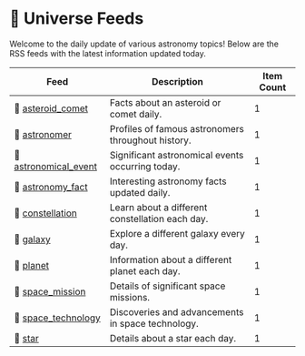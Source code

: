 # 🌌 Universe Feeds

Welcome to the daily update of various astronomy topics! Below are the RSS feeds with the latest information updated today.

| Feed | Description | Item Count |
|------|-------------|------------|
| 🔗 [asteroid_comet](https://raw.githubusercontent.com/fabriziosalmi/uglyfeed-cdn/main/universe/asteroid_comet.xml) | Facts about an asteroid or comet daily. | 1 |
| 🔗 [astronomer](https://raw.githubusercontent.com/fabriziosalmi/uglyfeed-cdn/main/universe/astronomer.xml) | Profiles of famous astronomers throughout history. | 1 |
| 🔗 [astronomical_event](https://raw.githubusercontent.com/fabriziosalmi/uglyfeed-cdn/main/universe/astronomical_event.xml) | Significant astronomical events occurring today. | 1 |
| 🔗 [astronomy_fact](https://raw.githubusercontent.com/fabriziosalmi/uglyfeed-cdn/main/universe/astronomy_fact.xml) | Interesting astronomy facts updated daily. | 1 |
| 🔗 [constellation](https://raw.githubusercontent.com/fabriziosalmi/uglyfeed-cdn/main/universe/constellation.xml) | Learn about a different constellation each day. | 1 |
| 🔗 [galaxy](https://raw.githubusercontent.com/fabriziosalmi/uglyfeed-cdn/main/universe/galaxy.xml) | Explore a different galaxy every day. | 1 |
| 🔗 [planet](https://raw.githubusercontent.com/fabriziosalmi/uglyfeed-cdn/main/universe/planet.xml) | Information about a different planet each day. | 1 |
| 🔗 [space_mission](https://raw.githubusercontent.com/fabriziosalmi/uglyfeed-cdn/main/universe/space_mission.xml) | Details of significant space missions. | 1 |
| 🔗 [space_technology](https://raw.githubusercontent.com/fabriziosalmi/uglyfeed-cdn/main/universe/space_technology.xml) | Discoveries and advancements in space technology. | 1 |
| 🔗 [star](https://raw.githubusercontent.com/fabriziosalmi/uglyfeed-cdn/main/universe/star.xml) | Details about a star each day. | 1 |
